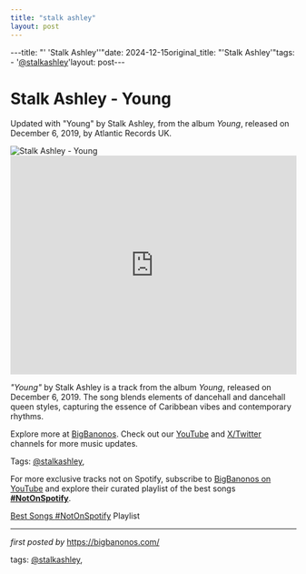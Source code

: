 ```yaml
---
title: "stalk ashley"
layout: post
---
```

---title: "' 'Stalk Ashley''"date: 2024-12-15original_title: "'Stalk Ashley'"tags:  - '[@stalkashley](/tags/stalkashley/)'layout: post---<!-- Title of the Post --><h1 >Stalk Ashley - Young</h1> <!-- Introductory Text --><p >Updated with "Young" by Stalk Ashley, from the album *Young*, released on December 6, 2019, by Atlantic Records UK.</p> <!-- Featured Image --><div > <img src="https://encrypted-tbn0.gstatic.com/images?q=tbn:ANd9GcTE4kodWYuvXRC-k1EfpPjRRxkl1N31U-nHQg&s" alt="Stalk Ashley - Young" /></div> <!-- YouTube Video Embed --><div > <iframe width="100%" height="385" src="https://www.youtube.com/embed/VHY9OV75Ik4" title="Stalk Ashley - Young | Official Video" frameborder="0" allow="accelerometer; autoplay; clipboard-write; encrypted-media; gyroscope; picture-in-picture; web-share" referrerpolicy="strict-origin-when-cross-origin" allowfullscreen></iframe></div> <!-- Song Information --><div > <p><em>"Young"</em> by Stalk Ashley is a track from the album *Young*, released on December 6, 2019. The song blends elements of dancehall and dancehall queen styles, capturing the essence of Caribbean vibes and contemporary rhythms.</p></div> <!-- Footer Links --><div > <p>Explore more at <a href="https://bigbanonos.com/" target="_blank">BigBanonos</a>. Check out our <a href="https://www.youtube.com/[@BigBanonos](/tags/BigBanonos/)" target="_blank">YouTube</a> and <a href="https://x.com/bigbanonos" target="_blank">X/Twitter</a> channels for more music updates.</p></div> <!-- Tags --><p >Tags: [@stalkashley](/tags/stalkashley/),</p><!--Subscribe and Playlist Links--><div>    <p>For more exclusive tracks not on Spotify, subscribe to <a href="https://www.youtube.com/[@BigBanonos](/tags/BigBanonos/)" target="_blank">BigBanonos on YouTube</a> and explore their curated playlist of the best songs <strong>[#NotOnSpotify](/tags/NotOnSpotify/)</strong>.</p>    <p><a href="https://www.youtube.com/playlist?list=PLtuNtuTatqI0kFahUCbtbfenC_ET5O_tr" target="_blank">Best Songs [#NotOnSpotify](/tags/NotOnSpotify/) Playlist<br /></a></p></div><hr /><p><em>first posted by</em> <a href="https://bigbanonos.com/" rel="noopener" target="_new">https://bigbanonos.com/</a></p><p>tags: [@stalkashley](/tags/stalkashley/),</p>